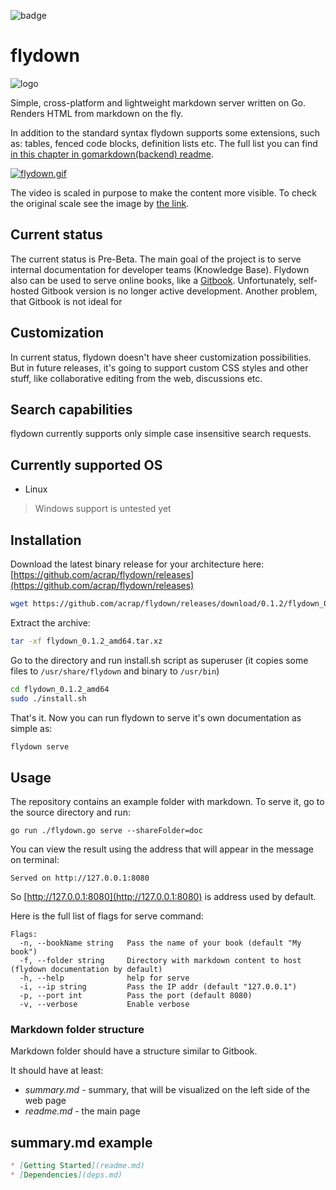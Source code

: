 ![badge](https://action-badges.now.sh/acrap/flydown?action=Go)

# flydown
![logo](https://i.ibb.co/sq28KyP/flydown-logo-small.png)

Simple, cross-platform and lightweight markdown server written on Go. Renders HTML from markdown on the fly. 

In addition to the standard syntax flydown supports some extensions, such as: tables, fenced code blocks, definition lists etc. The full list you can find [in this chapter in gomarkdown(backend) readme](https://github.com/gomarkdown/markdown#extensions).

[![flydown.gif](https://s5.gifyu.com/images/flydown4f30dd47ccd462e7.gif)](https://gifyu.com/image/mJP3)

The video is scaled in purpose to make the content more visible. To check the original scale see the image by [the link](https://s5.gifyu.com/images/flydown_orig_scale.png).

## Current status

The current status is Pre-Beta. The main goal of the project is to serve internal documentation for developer teams (Knowledge Base). 
Flydown also can be used to serve online books, like a [Gitbook](https://github.com/GitbookIO/gitbook). Unfortunately, self-hosted Gitbook version is no longer active development. Another problem, that Gitbook is not ideal for  

## Customization
In current status, flydown doesn't have sheer customization possibilities. 
But in future releases, it's going to support custom CSS styles and other stuff, like collaborative editing from the web, discussions etc.

## Search capabilities 
flydown currently supports only simple case insensitive search requests. 

## Currently supported OS
* Linux

> Windows support is untested yet

## Installation

Download the latest binary release for your architecture here: [https://github.com/acrap/flydown/releases](https://github.com/acrap/flydown/releases)

```bash
wget https://github.com/acrap/flydown/releases/download/0.1.2/flydown_0.1.2_amd64.tar.xz
```

Extract the archive:

```bash
tar -xf flydown_0.1.2_amd64.tar.xz
```

Go to the directory and run install.sh script as superuser (it copies some files to `/usr/share/flydown` and binary to `/usr/bin`)

```bash
cd flydown_0.1.2_amd64
sudo ./install.sh
```

That's it. Now you can run flydown to serve it's own documentation as simple as:

```bash
flydown serve
```

## Usage 

The repository contains an example folder with markdown. To serve it, go to the source directory and run:
```
go run ./flydown.go serve --shareFolder=doc 
```
You can view the result using the address that will appear in the message on terminal: 

```
Served on http://127.0.0.1:8080
```
So [http://127.0.0.1:8080](http://127.0.0.1:8080) is address used by default.

Here is the full list of flags for serve command:

```
Flags:
  -n, --bookName string   Pass the name of your book (default "My book")
  -f, --folder string     Directory with markdown content to host (flydown documentation by default) 
  -h, --help              help for serve
  -i, --ip string         Pass the IP addr (default "127.0.0.1")
  -p, --port int          Pass the port (default 8080)
  -v, --verbose           Enable verbose
```

### Markdown folder structure

Markdown folder should have a structure similar to Gitbook. 

It should have at least:
* *summary.md* - summary, that will be visualized on the left side of the web page
* *readme.md* - the main page

## summary.md example

```markdown
* [Getting Started](readme.md)
* [Dependencies](deps.md)
```

